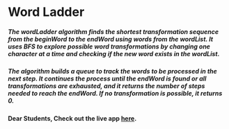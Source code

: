 # Word Ladder

##### The wordLadder algorithm finds the shortest transformation sequence from the beginWord to the endWord using words from the wordList. It uses BFS to explore possible word transformations by changing one character at a time and checking if the new word exists in the wordList.

##### The algorithm builds a queue to track the words to be processed in the next step. It continues the process until the endWord is found or all transformations are exhausted, and it returns the number of steps needed to reach the endWord. If no transformation is possible, it returns 0.

#### Dear Students, Check out the live app [here](https://kdeepika-brs.github.io/Hamming-algo/).
